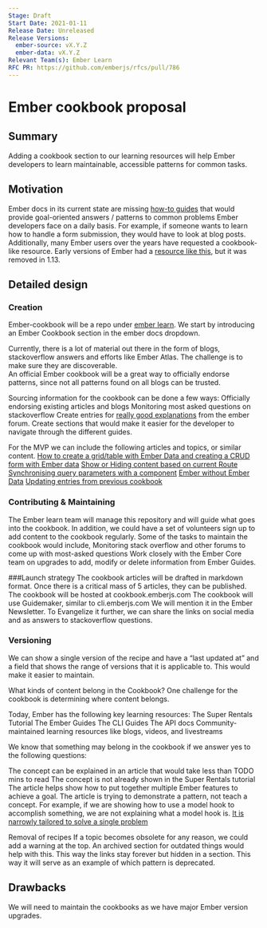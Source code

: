 ```yaml
---
Stage: Draft
Start Date: 2021-01-11
Release Date: Unreleased
Release Versions:
  ember-source: vX.Y.Z
  ember-data: vX.Y.Z
Relevant Team(s): Ember Learn
RFC PR: https://github.com/emberjs/rfcs/pull/786
---
```


<!---
Directions for above:

Stage: Leave as is
Start Date: Fill in with today's date, YYYY-MM-DD
Release Date: Leave as is
Release Versions: Leave as is
Relevant Team(s): Fill this in with the [team(s)](README.md#relevant-teams) to which this RFC applies
RFC PR: Fill this in with the URL for the Proposal RFC PR
-->

# Ember cookbook proposal

## Summary

Adding a cookbook section to our learning resources will help Ember developers to learn maintainable, accessible patterns for common tasks.

## Motivation

Ember docs in its current state are missing [how-to guides](https://documentation.divio.com/how-to-guides/) that would provide goal-oriented answers / patterns to common problems Ember developers face on a daily basis. For example, if someone wants to learn how to handle a form submission, they would have to look at blog posts.
Additionally, many Ember users over the years have requested a cookbook-like resource. Early versions of Ember had a [resource like this](https://guides.emberjs.com/v1.12.0/cookbook/), but it was removed in 1.13.


## Detailed design

### Creation
Ember-cookbook will be a repo under [ember learn](https://github.com/ember-learn). We start by introducing an Ember Cookbook section in the ember docs dropdown. 

Currently, there is a lot of material out there in the form of blogs, stackoverflow answers and efforts like Ember Atlas. The challenge is to make sure they are discoverable.  
An official Ember cookbook will be a great way to officially endorse patterns, since not all patterns found on all blogs can be trusted. 

Sourcing information for the cookbook can be done a few ways:
Officially endorsing existing articles and blogs
Monitoring most asked questions on stackoverflow 
Create entries for [really good explanations](https://discuss.emberjs.com/t/adding-a-delete-row-button-from-a-table/18623) from the ember forum. 
Create sections that would make it easier for the developer to navigate through the different guides. 

For the MVP we can include the following articles and topics, or similar content.
[How to create a grid/table with Ember Data and creating a CRUD form with Ember data](https://discuss.emberjs.com/t/looking-for-an-example-of-a-grid-and-form/18490)
[Show or Hiding content based on current Route](https://discuss.emberjs.com/t/show-or-hiding-content-based-on-current-route/18567)
[Synchronising query parameters with a component](https://discuss.emberjs.com/t/synchronising-query-parameters-with-a-component/18084)
[Ember without Ember Data](https://stackoverflow.com/questions/24408892/ember-without-ember-data)
[Updating entries from previous cookbook](https://guides.emberjs.com/v1.12.0/cookbook/)

### Contributing & Maintaining
The Ember learn team will manage this repository and will guide what goes into the cookbook. 
In addition, we could have a set of volunteers sign up to add content to the cookbook regularly. Some of the tasks to maintain the cookbook would include,
Monitoring stack overflow and other forums to come up with most-asked questions
Work closely with the Ember Core team on upgrades to add, modify or delete information from Ember Guides. 

###Launch strategy
The cookbook articles will be drafted in markdown format. Once there is a critical mass of 5 articles, they can be published. The cookbook will be hosted at cookbook.emberjs.com
The cookbook will use Guidemaker, similar to cli.emberjs.com
We will mention it in the Ember Newsletter.
To Evangelize it further, we can share the links on social media and as answers to stackoverflow questions. 

### Versioning
We can show a single version of the recipe and have a “last updated at” and a field that shows the range of versions that it is applicable to. This would make it easier to maintain. 


What kinds of content belong in the Cookbook?
One challenge for the cookbook is determining where content belongs.

Today, Ember has the following key learning resources:
The Super Rentals Tutorial
The Ember Guides
The CLI Guides
The API docs
Community-maintained learning resources like blogs, videos, and livestreams

We know that something may belong in the cookbook if we answer yes to the following questions:

The concept can be explained in an article that would take less than TODO mins to read
The concept is not already shown in the Super Rentals tutorial
The article helps show how to put together multiple Ember features to achieve a goal.
The article is trying to demonstrate a pattern, not teach a concept. For example, if we are showing how to use a model hook to accomplish something, we are not explaining what a model hook is.
[It is narrowly tailored to solve a single problem](https://guides.emberjs.com/v1.12.0/cookbook/contributing/deciding_if_a_recipe_is_a_good_fit/#toc_solution)

Removal of recipes
If a topic becomes obsolete for any reason, we could add a warning at the top. An archived section for outdated things would help with this. This way the links stay forever but hidden in a section. This way it will serve as an example of which pattern is deprecated.

## Drawbacks

We will need to maintain the cookbooks as we have major Ember version upgrades. 


